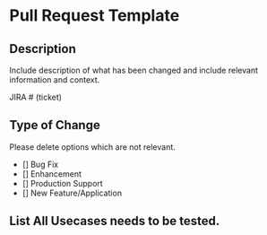 # Pull Request Template


## Description
Include description of what has been changed and include relevant information and context.

JIRA # (ticket)

## Type of Change
Please delete options which are not relevant.
- [] Bug Fix
- [] Enhancement
- [] Production Support
- [] New Feature/Application

## List All Usecases needs to be tested.
